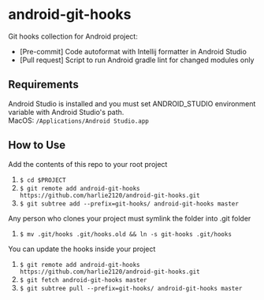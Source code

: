 # android-git-hooks
Git hooks collection for Android project:
- [Pre-commit] Code autoformat with Intellij formatter in Android Studio
- [Pull request] Script to run Android gradle lint for changed modules only

Requirements
------------
Android Studio is installed and you must set ANDROID_STUDIO environment variable with Android Studio's path.  
MacOS: `/Applications/Android Studio.app`  

How to Use
----------
Add the contents of this repo to your root project
1. `$ cd $PROJECT`
2. `$ git remote add android-git-hooks https://github.com/harlie2120/android-git-hooks.git`
3. `$ git subtree add --prefix=git-hooks/ android-git-hooks master`

Any person who clones your project must symlink the folder into .git folder
1. `$ mv .git/hooks .git/hooks.old && ln -s git-hooks .git/hooks`

You can update the hooks inside your project
1. `$ git remote add android-git-hooks https://github.com/harlie2120/android-git-hooks.git`
2. `$ git fetch android-git-hooks master`
3. `$ git subtree pull --prefix=git-hooks/ android-git-hooks master`

